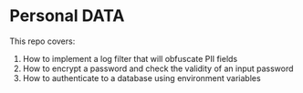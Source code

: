 # Personal DATA

This repo covers:
1. How to implement a log filter that will obfuscate PII fields
1. How to encrypt a password and check the validity of an input password
1. How to authenticate to a database using environment variables 
